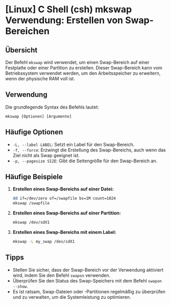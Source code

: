 # [Linux] C Shell (csh) mkswap Verwendung: Erstellen von Swap-Bereichen

## Übersicht
Der Befehl `mkswap` wird verwendet, um einen Swap-Bereich auf einer Festplatte oder einer Partition zu erstellen. Dieser Swap-Bereich kann vom Betriebssystem verwendet werden, um den Arbeitsspeicher zu erweitern, wenn der physische RAM voll ist.

## Verwendung
Die grundlegende Syntax des Befehls lautet:

```
mkswap [Optionen] [Argumente]
```

## Häufige Optionen
- `-L, --label LABEL`: Setzt ein Label für den Swap-Bereich.
- `-f, --force`: Erzwingt die Erstellung des Swap-Bereichs, auch wenn das Ziel nicht als Swap geeignet ist.
- `-p, --pagesize SIZE`: Gibt die Seitengröße für den Swap-Bereich an.

## Häufige Beispiele
1. **Erstellen eines Swap-Bereichs auf einer Datei:**
   ```bash
   dd if=/dev/zero of=/swapfile bs=1M count=1024
   mkswap /swapfile
   ```

2. **Erstellen eines Swap-Bereichs auf einer Partition:**
   ```bash
   mkswap /dev/sdX1
   ```

3. **Erstellen eines Swap-Bereichs mit einem Label:**
   ```bash
   mkswap -L my_swap /dev/sdX1
   ```

## Tipps
- Stellen Sie sicher, dass der Swap-Bereich vor der Verwendung aktiviert wird, indem Sie den Befehl `swapon` verwenden.
- Überprüfen Sie den Status des Swap-Speichers mit dem Befehl `swapon --show`.
- Es ist ratsam, Swap-Dateien oder -Partitionen regelmäßig zu überprüfen und zu verwalten, um die Systemleistung zu optimieren.